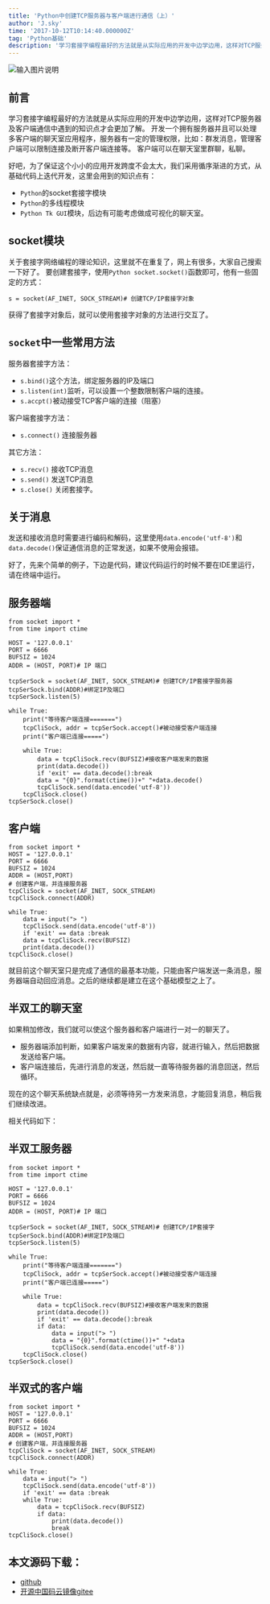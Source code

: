 ```yaml
---
title: 'Python中创建TCP服务器与客户端进行通信（上）'
author: 'J.sky'
time: '2017-10-12T10:14:40.000000Z'
tag: 'Python基础'
description: '学习套接字编程最好的方法就是从实际应用的开发中边学边用，这样对TCP服务器及客户端通信中遇到的知识点才会更加了解。'
---
```


![输入图片说明](https://suiyan.cc/assets/images/media/upload/2017/10/Snip20171012_19.png)

## 前言
学习套接字编程最好的方法就是从实际应用的开发中边学边用，这样对TCP服务器及客户端通信中遇到的知识点才会更加了解。
开发一个拥有服务器并且可以处理多客户端的聊天室应用程序，服务器有一定的管理权限，比如：群发消息，管理客户端可以限制连接及断开客户端连接等。
客户端可以在聊天室里群聊，私聊。

好吧，为了保证这个小小的应用开发跨度不会太大，我们采用循序渐进的方式，从基础代码上迭代开发，这里会用到的知识点有：

+ `Python`的socket套接字模块
+ `Python`的多线程模块
+ `Python Tk GUI`模块，后边有可能考虑做成可视化的聊天室。

## socket模块
关于套接字网络编程的理论知识，这里就不在重复了，网上有很多，大家自己搜索一下好了。
要创建套接字，使用`Python socket.socket()`函数即可，他有一些固定的方式：

    s = socket(AF_INET, SOCK_STREAM)# 创建TCP/IP套接字对象

获得了套接字对象后，就可以使用套接字对象的方法进行交互了。

## `socket`中一些常用方法

服务器套接字方法：

+ `s.bind()`这个方法，绑定服务器的IP及端口
+ `s.listen(int)`监听，可以设置一个整数限制客户端的连接。
+ `s.accpt()`被动接受TCP客户端的连接（阻塞）

客户端套接字方法：

+ `s.connect()` 连接服务器

其它方法：

+ `s.recv()` 接收TCP消息
+ `s.send()` 发送TCP消息
+ `s.close()` 关闭套接字。

## 关于消息

发送和接收消息时需要进行编码和解码，这里使用`data.encode('utf-8')`和`data.decode()`保证通信消息的正常发送，如果不使用会报错。


好了，先来个简单的例子，下边是代码，建议代码运行的时候不要在IDE里运行，请在终端中运行。

## 服务器端

<pre><code>from socket import *
from time import ctime

HOST = '127.0.0.1'
PORT = 6666
BUFSIZ = 1024
ADDR = (HOST, PORT)# IP 端口

tcpSerSock = socket(AF_INET, SOCK_STREAM)# 创建TCP/IP套接字服务器
tcpSerSock.bind(ADDR)#绑定IP及端口
tcpSerSock.listen(5)

while True:
    print("等待客户端连接=======")
    tcpCliSock, addr = tcpSerSock.accept()#被动接受客户端连接
    print("客户端已连接=====")

    while True:
        data = tcpCliSock.recv(BUFSIZ)#接收客户端发来的数据
        print(data.decode())
        if 'exit' == data.decode():break
        data = "{0}".format(ctime())+" "+data.decode()
        tcpCliSock.send(data.encode('utf-8'))
    tcpCliSock.close()
tcpSerSock.close()</code></pre>

## 客户端

<pre><code>from socket import *
HOST = '127.0.0.1'
PORT = 6666
BUFSIZ = 1024
ADDR = (HOST,PORT)
# 创建客户端，并连接服务器
tcpCliSock = socket(AF_INET, SOCK_STREAM)
tcpCliSock.connect(ADDR)

while True:
    data = input("> ")
    tcpCliSock.send(data.encode('utf-8'))
    if 'exit' == data :break
    data = tcpCliSock.recv(BUFSIZ)
    print(data.decode())
tcpCliSock.close()</code></pre>


就目前这个聊天室只是完成了通信的最基本功能，只能由客户端发送一条消息，服务器端自动回应消息。之后的继续都是建立在这个基础模型之上了。

## 半双工的聊天室

如果稍加修改，我们就可以使这个服务器和客户端进行一对一的聊天了。

+ 服务器端添加判断，如果客户端发来的数据有内容，就进行输入，然后把数据发送给客户端。
+ 客户端连接后，先进行消息的发送，然后就一直等待服务器的消息回送，然后循环。

现在的这个聊天系统缺点就是，必须等待另一方发来消息，才能回复消息，稍后我们继续改进。

相关代码如下：

## 半双工服务器

<pre><code>from socket import *
from time import ctime

HOST = '127.0.0.1'
PORT = 6666
BUFSIZ = 1024
ADDR = (HOST, PORT)# IP 端口

tcpSerSock = socket(AF_INET, SOCK_STREAM)# 创建TCP/IP套接字
tcpSerSock.bind(ADDR)#绑定IP及端口
tcpSerSock.listen(5)

while True:
    print("等待客户端连接=======")
    tcpCliSock, addr = tcpSerSock.accept()#被动接受客户端连接
    print("客户端已连接=====")

    while True:
        data = tcpCliSock.recv(BUFSIZ)#接收客户端发来的数据
        print(data.decode())
        if 'exit' == data.decode():break
        if data:
            data = input("> ")
            data = "{0}".format(ctime())+" "+data
            tcpCliSock.send(data.encode('utf-8'))
    tcpCliSock.close()
tcpSerSock.close()</code></pre>

## 半双式的客户端

<pre><code>from socket import *
HOST = '127.0.0.1'
PORT = 6666
BUFSIZ = 1024
ADDR = (HOST,PORT)
# 创建客户端，并连接服务器
tcpCliSock = socket(AF_INET, SOCK_STREAM)
tcpCliSock.connect(ADDR)

while True:
    data = input("> ")
    tcpCliSock.send(data.encode('utf-8'))
    if 'exit' == data :break
    while True:
        data = tcpCliSock.recv(BUFSIZ)
        if data:
            print(data.decode())
            break
tcpCliSock.close()</code></pre>

## 本文源码下载：

+ [github](https://github.com/bosichong/17python.com/tree/master/TCP)
+ [开源中国码云镜像gitee](https://gitee.com/J_Sky/17python.com/tree/master/TCP)